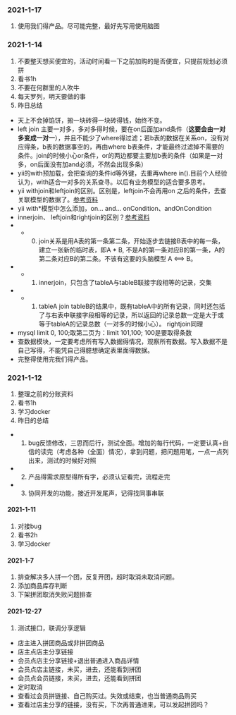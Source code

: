 
### 2021-1-17
1. 使用我们得产品。尽可能完整，最好先写用使用脑图
### 2021-1-14
1. 不要整天想买便宜的，活动时间看一下之前加购的是否便宜，只提前规划必须拼
2. 看书1h
3. 不要在何群里的人吹牛
4. 每天罗列，明天要做的事
5. 昨日总结
- 天上不会掉馅饼，搬一块砖得一块砖得钱，始终不变。
- left join 主要一对多，多对多得时候，要在on后面加and条件（**这要会由一对多变成一对一**），并且不能少了where得过滤；若b表的数据在关系on，没有对应得条，b表的数据事空的，再由where b表条件，才能最终过滤掉不需要的条件。join的时候小心or条件，or的两边都要主要加b表的条件（如果是一对多，on后面没有加and必须，不然会出现多条）
- yii的with预加载，会把查询的条件id等外键，去重再where in().目前个人经验认为，with适合一对多的关系查寻。以后有业务模型的适合要多思考。
- yii withjoin和leftjoin的区别。区别是，leftjoin不会再用on 之后的条件，去查关联模型的数据了。[参考资料](https://blog.csdn.net/sinat_31177681/article/details/79752246)
- yii with*模型中怎么添加，on... and... onCondition、andOnCondition
- innerjoin、 leftjoin和rightjoin的区别？[参考资料](https://developer.aliyun.com/article/487015)
- - 0. join关系是用A表的第一条第二条，开始逐步去链接B表中的每一条，建立一张新的临时表，即A * B, 不是A的第一条对应B的第一条，A的第二条对应B的第二条。不该有这要的头脑模型 A <==> B。
- - 1. innerjoin，只包含了tableA与tableB联接字段相等的记录，交集
- - 1. tableA join tableB的结果中，既有tableA中的所有记录，同时还包括了与右表中联接字段相等的记录，所以返回的记录总数一定是大于或等于tableA的记录总数（一对多的时候小心）。 rightjoin同理
-  mysql limit 0, 100;取第二页为：limit 101,100; 100是要取得条数
-  查数据模块，一定要考虑所有写入数据得情况，观察所有数据。写入数据不是自己写得，不能凭自己得臆想确定表里面得数据。
-  完整得使用完我们得产品。
### 2021-1-12
1. 整理之前的分账资料
2. 看书1h
3. 学习docker
4. 昨日的总结
- 1. bug反馈修改，三思而后行，测试全面。增加的每行代码，一定要认真+自信的读完（考虑各种（全面）情况），拿到问题，把问题用笔，一点一点列出来，测试的时候好对照
- 2. 产品得需求原型得所有字，必须认证看完，流程走完
- 3. 协同开发的功能，接近开发尾声，记得找同事串联
#### 2021-1-11
1. 对接bug
2. 看书2h
3. 学习docker

#### 2021-1-7
1. 排查解决多人拼一个团，反复开团，超时取消未取消问题。
2. 添加商品库存判断
3. 下架拼团取消失败问题排查
#### 2021-12-27
1. 测试接口，联调分享逻辑
- 店主进入拼团商品或非拼团商品
- 店主点店主分享链接
- 会员点店主分享链接+退出普通进入商品详情
- 会员点店主链接，未买，进去，还能看到拼团
- 会员点会员链接，未买，进去，还能看到拼团
- 定时取消
- 查看过会员拼链接、自己购买过。失效或结束，也当普通商品购买
- 查看过店主分享的链接，没有买，下次再普通进来，可以发起拼团吗？
